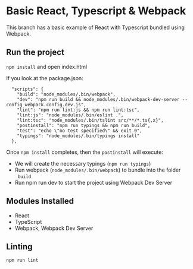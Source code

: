 # Basic React, Typescript & Webpack


This branch has a basic example of React with Typescript bundled using Webpack.

## Run the project

`npm install` and open index.html

If you look at the package.json:

```
  "scripts": {
    "build": "node_modules/.bin/webpack",
    "dev": "npm run build && node_modules/.bin/webpack-dev-server --config webpack.config.dev.js",
    "lint": "npm run lint:js && npm run lint:tsc",
    "lint:js": "node_modules/.bin/eslint .",
    "lint:tsc": "node_modules/.bin/tslint src/**/*.ts{,x}",
    "postinstall": "npm run typings && npm run build",
    "test": "echo \"no test specified\" && exit 0",
    "typings": "node_modules/.bin/typings install"
  },
```

Once `npm install` completes, then the `postinstall` will execute:

- We will create the necessary typings (`npm run typings`)
- Run webpack (`node_modules/.bin/webpack`) to bundle into the folder `_build`
- Run npm run dev to start the project using Webpack Dev Server

## Modules Installed

- React
- TypeScript
- Webpack, Webpack Dev Server

## Linting

`npm run lint`


